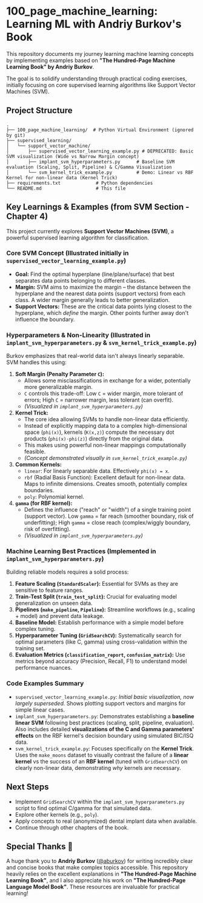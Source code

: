 # 100_page_machine_learning: Learning ML with Andriy Burkov's Book

This repository documents my journey learning machine learning concepts by implementing examples based on **"The Hundred-Page Machine Learning Book" by Andriy Burkov**.

The goal is to solidify understanding through practical coding exercises, initially focusing on core supervised learning algorithms like Support Vector Machines (SVM).

## Project Structure

```
.
├── 100_page_machine_learning/  # Python Virtual Environment (ignored by git)
├── supervised_learning/
│   └── support_vector_machine/
│       ├── supervised_vector_learning_example.py # DEPRECATED: Basic SVM visualization (Wide vs Narrow Margin concept)
│       ├── implant_svm_hyperparameters.py      # Baseline SVM evaluation (Scaling, Split, Pipeline) & C/Gamma Visualization
│       └── svm_kernel_trick_example.py         # Demo: Linear vs RBF Kernel for non-linear data (Kernel Trick)
├── requirements.txt             # Python dependencies
└── README.md                    # This file
```

## Key Learnings & Examples (from SVM Section - Chapter 4)

This project currently explores **Support Vector Machines (SVM)**, a powerful supervised learning algorithm for classification.

### Core SVM Concept (Illustrated initially in `supervised_vector_learning_example.py`)

*   **Goal:** Find the optimal hyperplane (line/plane/surface) that best separates data points belonging to different classes.
*   **Margin:** SVM aims to maximize the margin – the distance between the hyperplane and the nearest data points (support vectors) from each class. A wider margin generally leads to better generalization.
*   **Support Vectors:** These are the critical data points lying closest to the hyperplane, which *define* the margin. Other points further away don't influence the boundary.

### Hyperparameters & Non-Linearity (Illustrated in `implant_svm_hyperparameters.py` & `svm_kernel_trick_example.py`)

Burkov emphasizes that real-world data isn't always linearly separable. SVM handles this using:

1.  **Soft Margin (Penalty Parameter `C`):**
    *   Allows some misclassifications in exchange for a wider, potentially more generalizable margin.
    *   `C` controls this trade-off: Low `C` = wider margin, more tolerant of errors; High `C` = narrower margin, less tolerant (can overfit).
    *   *(Visualized in `implant_svm_hyperparameters.py`)*
2.  **Kernel Trick:**
    *   The core idea allowing SVMs to handle non-linear data efficiently.
    *   Instead of explicitly mapping data to a complex high-dimensional space (`phi(x)`), kernels (`K(x,z)`) compute the necessary dot products (`phi(x)·phi(z)`) directly from the original data.
    *   This makes using powerful non-linear mappings computationally feasible.
    *   *(Concept demonstrated visually in `svm_kernel_trick_example.py`)*
3.  **Common Kernels:**
    *   `linear`: For linearly separable data. Effectively `phi(x) = x`.
    *   `rbf` (Radial Basis Function): Excellent default for non-linear data. Maps to infinite dimensions. Creates smooth, potentially complex boundaries.
    *   `poly`: Polynomial kernel.
4.  **`gamma` (for RBF kernel):**
    *   Defines the influence ("reach" or "width") of a single training point (support vector). Low `gamma` = far reach (smoother boundary, risk of underfitting); High `gamma` = close reach (complex/wiggly boundary, risk of overfitting).
    *   *(Visualized in `implant_svm_hyperparameters.py`)*

### Machine Learning Best Practices (Implemented in `implant_svm_hyperparameters.py`)

Building reliable models requires a solid process:

1.  **Feature Scaling (`StandardScaler`):** Essential for SVMs as they are sensitive to feature ranges.
2.  **Train-Test Split (`train_test_split`):** Crucial for evaluating model generalization on unseen data.
3.  **Pipelines (`make_pipeline`, `Pipeline`):** Streamline workflows (e.g., scaling + model) and prevent data leakage.
4.  **Baseline Model:** Establish performance with a simple model before complex tuning.
5.  **Hyperparameter Tuning (`GridSearchCV`):** Systematically search for optimal parameters (like C, gamma) using cross-validation within the training set.
6.  **Evaluation Metrics (`classification_report`, `confusion_matrix`):** Use metrics beyond accuracy (Precision, Recall, F1) to understand model performance nuances.

### Code Examples Summary

*   `supervised_vector_learning_example.py`: *Initial basic visualization, now largely superseded.* Shows plotting support vectors and margins for simple linear cases.
*   `implant_svm_hyperparameters.py`: Demonstrates establishing a **baseline linear SVM** following best practices (scaling, split, pipeline, evaluation). Also includes detailed **visualizations of the C and Gamma parameters' effects** on the RBF kernel's decision boundary using simulated BIC/ISQ data.
*   `svm_kernel_trick_example.py`: Focuses specifically on the **Kernel Trick**. Uses the `make_moons` dataset to visually contrast the failure of a **linear kernel** vs the success of an **RBF kernel** (tuned with `GridSearchCV`) on clearly non-linear data, demonstrating *why* kernels are necessary.

## Next Steps

*   Implement `GridSearchCV` within the `implant_svm_hyperparameters.py` script to find optimal C/gamma for that simulated data.
*   Explore other kernels (e.g., `poly`).
*   Apply concepts to real (anonymized) dental implant data when available.
*   Continue through other chapters of the book.

## Special Thanks 🙏

A huge thank you to **Andriy Burkov** ([@aburkov](https://github.com/aburkov)) for writing incredibly clear and concise books that make complex topics accessible. This repository heavily relies on the excellent explanations in **"The Hundred-Page Machine Learning Book"**, and I also appreciate his work on **"The Hundred-Page Language Model Book"**. These resources are invaluable for practical learning! 